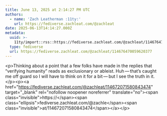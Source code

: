 ```yaml
---
title: June 13, 2025 at 2:14:27 PM UTC
authors:
  - name: 'Zach Leatherman :11ty:'
    url: https://fediverse.zachleat.com/@zachleat
date: 2025-06-13T14:14:27.000Z
metadata:
  uuid: >-
    11ty/import::rss::https://fediverse.zachleat.com/@zachleat/114676470059620377
  type: fediverse
  url: https://fediverse.zachleat.com/@zachleat/114676470059620377
---
```

\<p>Thinking about a point that a few folks have made in the replies that “verifying humanity” reads as exclusionary or ableist. Huh — that’s caught me off guard so I will have to think on it for a bit — but I see the truth in it.\</p>\<p>\<a href="https://fediverse.zachleat.com/@zachleat/114672071580843474" target="\_blank" rel="nofollow noopener noreferrer" translate="no">\<span class="invisible">https://\</span>\<span class="ellipsis">fediverse.zachleat.com/@zachle\</span>\<span class="invisible">at/114672071580843474\</span>\</a>\</p>